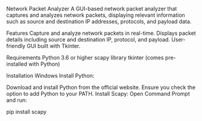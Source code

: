 Network Packet Analyzer
A GUI-based network packet analyzer that captures and analyzes network packets, displaying relevant information such as source and destination IP addresses, protocols, and payload data.

Features
Capture and analyze network packets in real-time.
Displays packet details including source and destination IP, protocol, and payload.
User-friendly GUI built with Tkinter.

Requirements
Python 3.6 or higher
scapy library
tkinter (comes pre-installed with Python)

Installation
Windows
Install Python:

Download and install Python from the official website. Ensure you check the option to add Python to your PATH.
Install Scapy: Open Command Prompt and run:

pip install scapy
